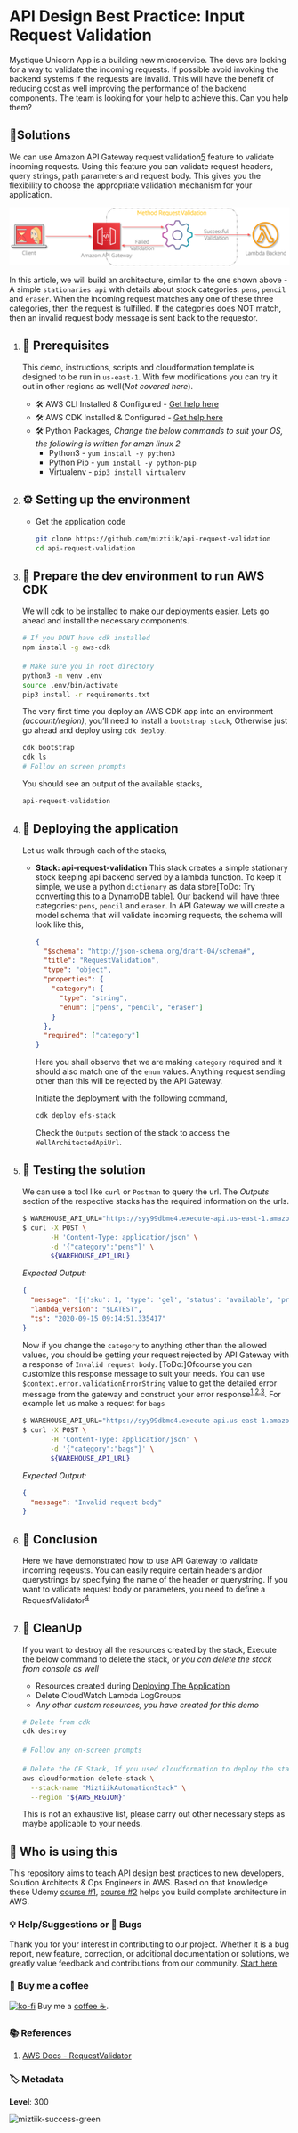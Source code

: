 # API Design Best Practice: Input Request Validation

Mystique Unicorn App is a building new microservice. The devs are looking for a way to validate the incoming requests. If possible avoid invoking the backend systems if the requests are invalid. This will have the benefit of reducing cost as well improving the performance of the backend components. The team is looking for your help to achieve this. Can you help them?

## 🎯Solutions

We can use Amazon API Gateway request validation[5] feature to validate incoming requests. Using this feature you can validate request headers, query strings, path parameters and request body. This gives you the flexibility to choose the appropriate validation mechanism for your application.

![Miztiik Automation Lambda Best Practices: Persistent Storage for functions](images/miztiik_api_request_validation_architecture_01.png)

In this article, we will build an architecture, similar to the one shown above - A simple `stationaries api` with details about stock categories: `pens`, `pencil` and `eraser`. When the incoming request matches any one of these three categories, then the request is fulfilled. If the categories does NOT match, then an invalid request body message is sent back to the requestor.

1.  ## 🧰 Prerequisites

    This demo, instructions, scripts and cloudformation template is designed to be run in `us-east-1`. With few modifications you can try it out in other regions as well(_Not covered here_).

    - 🛠 AWS CLI Installed & Configured - [Get help here](https://youtu.be/TPyyfmQte0U)
    - 🛠 AWS CDK Installed & Configured - [Get help here](https://www.youtube.com/watch?v=MKwxpszw0Rc)
    - 🛠 Python Packages, _Change the below commands to suit your OS, the following is written for amzn linux 2_
      - Python3 - `yum install -y python3`
      - Python Pip - `yum install -y python-pip`
      - Virtualenv - `pip3 install virtualenv`

1.  ## ⚙️ Setting up the environment

    - Get the application code

      ```bash
      git clone https://github.com/miztiik/api-request-validation
      cd api-request-validation
      ```

1.  ## 🚀 Prepare the dev environment to run AWS CDK

    We will cdk to be installed to make our deployments easier. Lets go ahead and install the necessary components.

    ```bash
    # If you DONT have cdk installed
    npm install -g aws-cdk

    # Make sure you in root directory
    python3 -m venv .env
    source .env/bin/activate
    pip3 install -r requirements.txt
    ```

    The very first time you deploy an AWS CDK app into an environment _(account/region)_, you’ll need to install a `bootstrap stack`, Otherwise just go ahead and deploy using `cdk deploy`.

    ```bash
    cdk bootstrap
    cdk ls
    # Follow on screen prompts
    ```

    You should see an output of the available stacks,

    ```bash
    api-request-validation
    ```

1.  ## 🚀 Deploying the application

    Let us walk through each of the stacks,

    - **Stack: api-request-validation**
      This stack creates a simple stationary stock keeping api backend served by a lambda function. To keep it simple, we use a python `dictionary` as data store[ToDo: Try converting this to a DynamoDB table]. Our backend will have three categories: `pens`, `pencil` and `eraser`. In API Gateway we will create a model schema that will validate incoming requests, the schema will look like this,

      ```json
      {
        "$schema": "http://json-schema.org/draft-04/schema#",
        "title": "RequestValidation",
        "type": "object",
        "properties": {
          "category": {
            "type": "string",
            "enum": ["pens", "pencil", "eraser"]
          }
        },
        "required": ["category"]
      }
      ```

      Here you shall observe that we are making `category` required and it should also match one of the `enum` values. Anything request sending other than this will be rejected by the API Gateway.

      Initiate the deployment with the following command,

      ```bash
      cdk deploy efs-stack
      ```

      Check the `Outputs` section of the stack to access the `WellArchitectedApiUrl`.

1.  ## 🔬 Testing the solution

    We can use a tool like `curl` or `Postman` to query the url. The _Outputs_ section of the respective stacks has the required information on the urls.

    ```bash
    $ WAREHOUSE_API_URL="https://syy99dbme4.execute-api.us-east-1.amazonaws.com/miztiik/well-architected-api/get-stationary"
    $ curl -X POST \
           -H 'Content-Type: application/json' \
           -d '{"category":"pens"}' \
           ${WAREHOUSE_API_URL}
    ```

    _Expected Output:_

    ```json
    {
      "message": "[{'sku': 1, 'type': 'gel', 'status': 'available', 'price': 83}]",
      "lambda_version": "$LATEST",
      "ts": "2020-09-15 09:14:51.335417"
    }
    ```

    Now if you change the `category` to anything other than the allowed values, you should be getting your request rejected by API Gateway with a response of `Invalid request body`. [ToDo:]Ofcourse you can customize this response message to suit your needs. You can use `$context.error.validationErrorString` value to get the detailed error message from the gateway and construct your error response<sup>[1],[2],[3]</sup>. For example let us make a request for `bags`

    ```bash
    $ WAREHOUSE_API_URL="https://syy99dbme4.execute-api.us-east-1.amazonaws.com/miztiik/well-architected-api/get-stationary"
    $ curl -X POST \
           -H 'Content-Type: application/json' \
           -d '{"category":"bags"}' \
           ${WAREHOUSE_API_URL}
    ```

    _Expected Output:_

    ```json
    {
      "message": "Invalid request body"
    }
    ```

1.  ## 📒 Conclusion

    Here we have demonstrated how to use API Gateway to validate incoming reqeusts. You can easily require certain headers and/or querystrings by specifying the name of the header or querystring. If you want to validate request body or parameters, you need to define a RequestValidator<sup>[4]</sup>

1.  ## 🧹 CleanUp

    If you want to destroy all the resources created by the stack, Execute the below command to delete the stack, or _you can delete the stack from console as well_

    - Resources created during [Deploying The Application](#deploying-the-application)
    - Delete CloudWatch Lambda LogGroups
    - _Any other custom resources, you have created for this demo_

    ```bash
    # Delete from cdk
    cdk destroy

    # Follow any on-screen prompts

    # Delete the CF Stack, If you used cloudformation to deploy the stack.
    aws cloudformation delete-stack \
      --stack-name "MiztiikAutomationStack" \
      --region "${AWS_REGION}"
    ```

    This is not an exhaustive list, please carry out other necessary steps as maybe applicable to your needs.

## 📌 Who is using this

This repository aims to teach API design best practices to new developers, Solution Architects & Ops Engineers in AWS. Based on that knowledge these Udemy [course #1][103], [course #2][102] helps you build complete architecture in AWS.

### 💡 Help/Suggestions or 🐛 Bugs

Thank you for your interest in contributing to our project. Whether it is a bug report, new feature, correction, or additional documentation or solutions, we greatly value feedback and contributions from our community. [Start here][200]

### 👋 Buy me a coffee

[![ko-fi](https://www.ko-fi.com/img/githubbutton_sm.svg)](https://ko-fi.com/Q5Q41QDGK) Buy me a [coffee ☕][900].

### 📚 References

1. [AWS Docs - RequestValidator][4]

### 🏷️ Metadata

**Level**: 300

![miztiik-success-green](https://img.shields.io/badge/miztiik-success-green)

[1]: https://marcelog.github.io/articles/aws_api_gateway_return_custom_http_status_codes.html
[2]: https://aws.amazon.com/blogs/compute/error-handling-patterns-in-amazon-api-gateway-and-aws-lambda/
[3]: https://docs.aws.amazon.com/apigateway/latest/developerguide/api-gateway-mapping-template-reference.html
[4]: https://docs.aws.amazon.com/AWSCloudFormation/latest/UserGuide/aws-resource-apigateway-requestvalidator.html
[5]: https://docs.aws.amazon.com/apigateway/latest/developerguide/api-gateway-method-request-validation.html
[100]: https://www.udemy.com/course/aws-cloud-security/?referralCode=B7F1B6C78B45ADAF77A9
[101]: https://www.udemy.com/course/aws-cloud-security-proactive-way/?referralCode=71DC542AD4481309A441
[102]: https://www.udemy.com/course/aws-cloud-development-kit-from-beginner-to-professional/?referralCode=E15D7FB64E417C547579
[103]: https://www.udemy.com/course/aws-cloudformation-basics?referralCode=93AD3B1530BC871093D6
[200]: https://github.com/miztiik/api-request-validation/issues
[899]: https://www.udemy.com/user/n-kumar/
[900]: https://ko-fi.com/miztiik
[901]: https://ko-fi.com/Q5Q41QDGK

